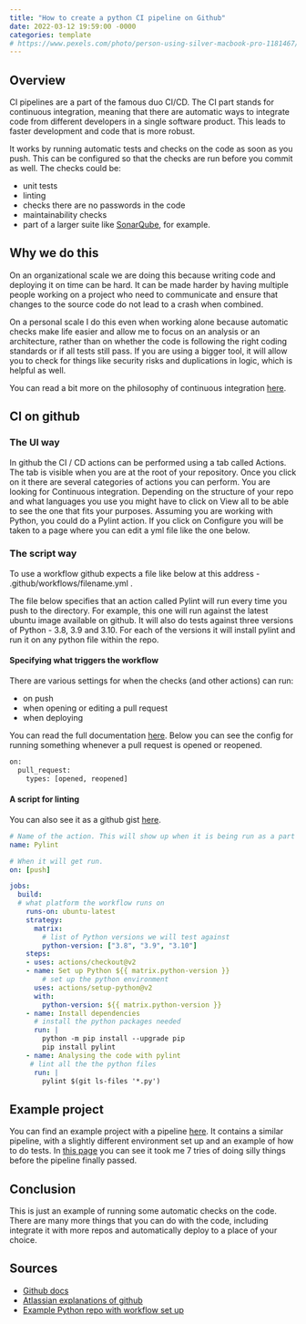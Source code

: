 ```yaml
---
title: "How to create a python CI pipeline on Github"
date: 2022-03-12 19:59:00 -0000
categories: template
# https://www.pexels.com/photo/person-using-silver-macbook-pro-1181467/
---
```


## Overview
CI pipelines are a part of the famous duo CI/CD. The CI part stands for continuous integration, meaning that there are automatic ways to integrate code from different developers in a single software product. This leads to faster development and code that is more robust. 

It works by running automatic tests and checks on the code as soon as you push. This can be configured so that the checks are run before you commit as well. The checks could be:
- unit tests
- linting
- checks there are no passwords in the code
- maintainability checks
- part of a larger suite like [SonarQube](https://www.sonarqube.org/), for example.

## Why we do this
On an organizational scale we are doing this because writing code and deploying it on time can be hard. It can be made harder by having multiple people working on a project who need to communicate and ensure that changes to the source code do not lead to a crash when combined.

On a personal scale I do this even when working alone because automatic checks make life easier and allow me to focus on an analysis or an architecture, rather than on whether the code is following the right coding standards or if all tests still pass. If you are using a bigger tool, it will allow you to check for things like security risks and duplications in logic, which is helpful as well.

You can read a bit more on the philosophy of continuous integration [here](https://www.atlassian.com/continuous-delivery/continuous-integration).

## CI on github
### The UI way
In github the CI / CD actions can be performed using a tab called Actions. The tab is visible when you are at the root of your repository. Once you click on it there are several categories of actions you can perform. You are looking for Continuous integration. Depending on the structure of your repo and what languages you use you might have to click on View all to be able to see the one that fits your purposes. Assuming you are working with Python, you could do a Pylint action. If you click on Configure you will be taken to a page where you can edit a yml file like the one below.

### The script way
To use a workflow github expects a file like below at this address - .github/workflows/filename.yml .

The file below specifies that an action called Pylint will run every time you push to the directory. For example, this one will run against the latest ubuntu image available on github. It will also do tests against three versions of Python - 3.8, 3.9 and 3.10. For each of the versions it will install pylint and run it on any python file within the repo.

#### Specifying what triggers the workflow
There are various settings for when the checks (and other actions) can run:
- on push
- when opening or editing a pull request
- when deploying

You can read the full documentation [here](https://docs.github.com/en/actions/using-workflows/events-that-trigger-workflows). Below you can see the config for running something whenever a pull request is opened or reopened. 
```bash
on:
  pull_request:
    types: [opened, reopened]
```
#### A script for linting
You can also see it as a github gist [here](https://gist.github.com/gratipine/ff13a64bc884669179b24488c06ce4dd).

```yml
# Name of the action. This will show up when it is being run as a part of a workflow.
name: Pylint

# When it will get run. 
on: [push]

jobs:
  build:
  # what platform the workflow runs on
    runs-on: ubuntu-latest
    strategy:
      matrix:
        # list of Python versions we will test against
        python-version: ["3.8", "3.9", "3.10"]
    steps:
    - uses: actions/checkout@v2
    - name: Set up Python ${{ matrix.python-version }}
        # set up the python environment
      uses: actions/setup-python@v2
      with:
        python-version: ${{ matrix.python-version }}
    - name: Install dependencies
      # install the python packages needed
      run: |
        python -m pip install --upgrade pip
        pip install pylint
    - name: Analysing the code with pylint
     # lint all the the python files
      run: |
        pylint $(git ls-files '*.py')
```
## Example project
You can find an example project with a pipeline [here](https://github.com/gratipine/ci_example). It contains a similar pipeline, with a slightly different environment set up and an example of how to do tests. In [this page](https://github.com/gratipine/ci_example/actions) you can see it took me 7 tries of doing silly things before the pipeline finally passed. 

## Conclusion
This is just an example of running some automatic checks on the code. There are many more things that you can do with the code, including integrate it with more repos and automatically deploy to a place of your choice. 

## Sources
- [Github docs](https://docs.github.com/en/actions/learn-github-actions/understanding-github-actions)
- [Atlassian explanations of github](https://www.atlassian.com/continuous-delivery/continuous-integration)
- [Example Python repo with workflow set up](https://github.com/gratipine/ci_example)